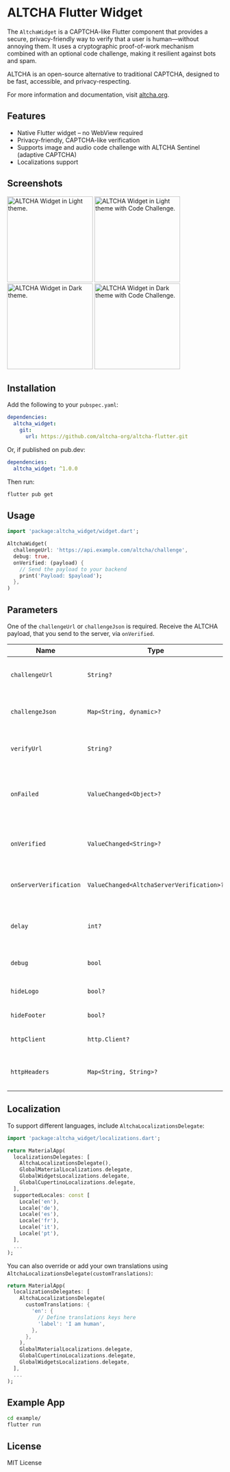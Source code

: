 # ALTCHA Flutter Widget

The `AltchaWidget` is a CAPTCHA-like Flutter component that provides a secure, privacy-friendly way to verify that a user is human—without annoying them. It uses a cryptographic proof-of-work mechanism combined with an optional code challenge, making it resilient against bots and spam.

ALTCHA is an open-source alternative to traditional CAPTCHA, designed to be fast, accessible, and privacy-respecting.

For more information and documentation, visit [altcha.org](https://altcha.org).

## Features

- Native Flutter widget – no WebView required
- Privacy-friendly, CAPTCHA-like verification
- Supports image and audio code challenge with ALTCHA Sentinel (adaptive CAPTCHA)
- Localizations support

## Screenshots

<div>
  <img
    src="https://raw.githubusercontent.com/altcha-org/altcha-flutter/refs/heads/main/assets/images/altcha-light.png"
    alt="ALTCHA Widget in Light theme."
    width="200">
  <img
    src="https://raw.githubusercontent.com/altcha-org/altcha-flutter/refs/heads/main/assets/images/altcha-light-code.png"
    alt="ALTCHA Widget in Light theme with Code Challenge."
    width="200">
  <img
    src="https://raw.githubusercontent.com/altcha-org/altcha-flutter/refs/heads/main/assets/images/altcha-dark.png"
    alt="ALTCHA Widget in Dark theme."
    width="200">
  <img
    src="https://raw.githubusercontent.com/altcha-org/altcha-flutter/refs/heads/main/assets/images/altcha-dark-code.png"
    alt="ALTCHA Widget in Dark theme with Code Challenge."
    width="200">
</div>

## Installation

Add the following to your `pubspec.yaml`:

```yaml
dependencies:
  altcha_widget:
    git:
      url: https://github.com/altcha-org/altcha-flutter.git
````

Or, if published on pub.dev:

```yaml
dependencies:
  altcha_widget: ^1.0.0
```

Then run:

```bash
flutter pub get
```

## Usage

```dart
import 'package:altcha_widget/widget.dart';
```

```dart
AltchaWidget(
  challengeUrl: 'https://api.example.com/altcha/challenge',
  debug: true,
  onVerified: (payload) {
    // Send the payload to your backend
    print('Payload: $payload');
  },
)
```

## Parameters

One of the `challengeUrl` or `challengeJson` is required. Receive the ALTCHA payload, that you send to the server, via `onVerified`.

| Name                   | Type                                      | Description                                    |
| ---------------------- | ----------------------------------------- | ---------------------------------------------- |
| `challengeUrl`         | `String?`                                 | URL to fetch the challenge JSON                |
| `challengeJson`        | `Map<String, dynamic>?`                   | Challenge object provided directly             |
| `verifyUrl`            | `String?`                                 | Server endpoint to verify the solution         |
| `onFailed`             | `ValueChanged<Object>?`                   | Called with an exception object on verification failure |
| `onVerified`           | `ValueChanged<String>?`                   | Called with encoded payload after verification |
| `onServerVerification` | `ValueChanged<AltchaServerVerification>?` | Called with server verification result         |
| `delay`                | `int?`                                    | Optional delay before solving (ms)             |
| `debug`                | `bool`                                    | Enable verbose logging                         |
| `hideLogo`             | `bool?`                                   | Hide the ALTCHA logo                           |
| `hideFooter`           | `bool?`                                   | Hide the footer text                           |
| `httpClient`           | `http.Client?`                            | Custom HTTP client (optional)                  |
| `httpHeaders`          | `Map<String, String>?`                    | Custom HTTP headers (optional)                 |

## Localization

To support different languages, include `AltchaLocalizationsDelegate`:

```dart
import 'package:altcha_widget/localizations.dart';
```

```dart
return MaterialApp(
  localizationsDelegates: [
    AltchaLocalizationsDelegate(),
    GlobalMaterialLocalizations.delegate,
    GlobalWidgetsLocalizations.delegate,
    GlobalCupertinoLocalizations.delegate,
  ],
  supportedLocales: const [
    Locale('en'),
    Locale('de'),
    Locale('es'),
    Locale('fr'),
    Locale('it'),
    Locale('pt'),
  ],
  ...
);
```

You can also override or add your own translations using `AltchaLocalizationsDelegate(customTranslations)`:

```dart
return MaterialApp(
  localizationsDelegates: [
    AltchaLocalizationsDelegate(
      customTranslations: {
        'en': {
          // Define translations keys here
          'label': 'I am human',
        },
      },
    ),
    GlobalMaterialLocalizations.delegate,
    GlobalCupertinoLocalizations.delegate,
    GlobalWidgetsLocalizations.delegate,
  ],
  ...
);
```

## Example App

```bash
cd example/
flutter run
```

## License

MIT License
